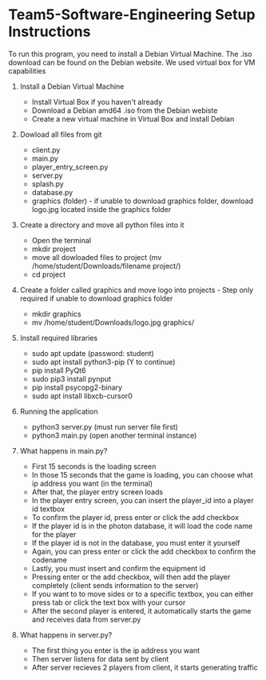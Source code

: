 # Team5-Software-Engineering Setup Instructions

To run this program, you need to install a Debian Virtual Machine. The .iso download can be found on the Debian website. We used virtual box for VM capabilities

  1. Install a Debian Virtual Machine
     - Install Virtual Box if you haven't already
     - Download a Debian amd64 .iso from the Debian webiste
     - Create a new virtual machine in Virtual Box and install Debian
    
  2. Dowload all files from git
     - client.py
     - main.py
     - player_entry_screen.py
     - server.py
     - splash.py
     - database.py
     - graphics (folder) - if unable to download graphics folder, download logo.jpg located inside the graphics folder
    
  3. Create a directory and move all python files into it
     - Open the terminal
     - mkdir project
     - move all dowloaded files to project (mv /home/student/Downloads/filename project/)
     - cd project
  
  4. Create a folder called graphics and move logo into projects - Step only required if unable to download graphics folder
     - mkdir graphics
     - mv /home/student/Downloads/logo.jpg graphics/ 
    
  5. Install required libraries
     - sudo apt update (password: student)
     - sudo apt install python3-pip (Y to continue)
     - pip install PyQt6
     - sudo pip3 install pynput
     - pip install psycopg2-binary
     - sudo apt install libxcb-cursor0
    
  6. Running the application
     - python3 server.py (must run server file first)
     - python3 main.py (open another terminal instance)
    

  7. What happens in main.py?
     - First 15 seconds is the loading screen
     - In those 15 seconds that the game is loading, you can choose what ip address you want (in the terminal)
     - After that, the player entry screen loads
     - In the player entry screen, you can insert the player_id into a player id textbox
     - To confirm the player id, press enter or click the add checkbox
     - If the player id is in the photon database, it will load the code name for the player
     - If the player id is not in the database, you must enter it yourself
     - Again, you can press enter or click the add checkbox to confirm the codename
     - Lastly, you must insert and confirm the equipment id 
     - Pressing enter or the add checkbox, will then add the player completely (client sends information to the server)
     - If you want to to move sides or to a specific textbox, you can either press tab or click the text box with your cursor
     - After the second player is entered, it automatically starts the game and receives data from server.py
    
  7. What happens in server.py?
     - The first thing you enter is the ip address you want
     - Then server listens for data sent by client
     - After server recieves 2 players from client, it starts generating traffic
     
  

     

